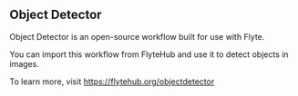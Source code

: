 Object Detector
---------------

Object Detector is an open-source workflow built for use with Flyte.

You can import this workflow from FlyteHub and use it to detect objects in images.

To learn more, visit https://flytehub.org/objectdetector
